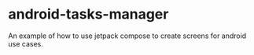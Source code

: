 # android-tasks-manager
An example of how to use jetpack compose to create screens for android use cases. 
